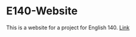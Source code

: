 # E140-Website
This is a website for a project for English 140.
[Link](https://wusimon51.github.io/E140-Website/)
